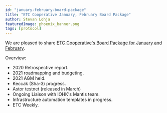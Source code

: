 ```yaml
---
id: "january-february-board-package"
title: "ETC Cooperative January, February Board Package"
author: Stevan Lohja
featuredImage: phoenix_banner.png
tags: [protocol]
---
```


We are pleased to share [ETC Cooperative's Board Package for January and February](/ETC-Coop-Board-Package-January-February-2021.pdf).

Overview: 

- 2020 Retrospective report.
- 2021 roadmapping and budgeting.
- 2021 AGM held.
- Keccak (Sha-3) progress.
- Astor testnet (released in March)
- Ongoing Liaison with IOHK's Mantis team.
- Infrastructure automation templates in progress.
- ETC Weekly.